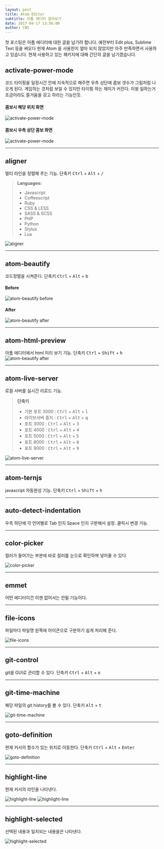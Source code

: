 ```yaml
---
layout: post
title: Atom Editor
subtitle: 아톰 에디터 알아보기
date: 2017-04-17 13:56:00
author: CNS
---
```


첫 포스팅은 아톰 에디터에 대한 글을 남기려 합니다. 예전부터 Edit plus, Sublime Text 등을 써오다 현재 Atom 을 사용한지 얼마 되지 않았지만 아주 만족하면서 사용하고 있습니다. 현재 사용하고 있는 패키지에 대해 간단히 글을 남기겠습니다.

## activate-power-mode ##
코드 타이핑을 일정시간 안에 지속적으로 해주면 우측 상단에 콤보 갯수가 그림처럼 나오게 된다. 게임하는 것처럼 보일 수 있지만 타이핑 하는 재미가 커진다. 이왕 일하는거 조금이라도 즐거움을 갖고 하라는 기능인듯.



#### 콤보시 해당 위치 화면 ####
![activate-power-mode](https://i.github-camo.com/b1d03b9b7a9d7dc9a32d1eab307b5378f8c59a7b/68747470733a2f2f636c6f75642e67697468756275736572636f6e74656e742e636f6d2f6173736574732f3638383431352f31313631353536352f31306631363435362d396336352d313165352d386166342d3236356630316663383361302e676966)


#### 콤보시 우측 상단 콤보 화면 ####
![activate-power-mode](https://i.github-camo.com/ca572e22e64a42c44f59e1ebb40d4a1e1b748761/68747470733a2f2f636c6f75642e67697468756275736572636f6e74656e742e636f6d2f6173736574732f31303539303739392f31383831373233372f38373663326438342d383332312d313165362d383332342d6631353430363034633062642e676966)

----------

## aligner ##
멀티 라인을 정렬해 주는 기능.
단축키 <kbd>Ctrl</kbd> + <kbd>Alt</kbd> + <kbd>/</kbd>

>**Languages:**
> - Javascript
> - Coffeescript
> - Ruby
> - CSS & LESS
> - SASS & SCSS
> - PHP
> - Python
> - Stylus
> - Lua

![aligner](https://i.github-camo.com/00db833ad432a419abb9fd49bcd6297ab823d9a2/68747470733a2f2f7261772e6769746875622e636f6d2f61647269616e6c656534342f61746f6d2d616c69676e65722f6d61737465722f64656d6f2e676966)

----------

## atom-beautify ##
코드정렬을 시켜준다.
단축키 <kbd>Ctrl</kbd> + <kbd>Alt</kbd> + <kbd>b</kbd>


#### Before ####
![atom-beautify before](https://i.github-camo.com/5229b375979441bdcee790e2f0802b3899678baa/68747470733a2f2f636c6f75642e67697468756275736572636f6e74656e742e636f6d2f6173736574732f313838353333332f31363534323732372f64623532616463362d343038612d313165362d383234652d3034616564303662643266372e706e67)


#### After ####
![atom-beautify after](https://i.github-camo.com/8f053415f4dfba4849d9bbe8327425d54511d94b/68747470733a2f2f636c6f75642e67697468756275736572636f6e74656e742e636f6d2f6173736574732f313838353333332f31363534323732382f64636163333730302d343038612d313165362d386533352d3963386663343433326564632e706e67)

----------

## atom-html-preview ##
아톰 에디터에서 html 미리 보기 기능.
단축키 <kbd>Ctrl</kbd> + <kbd>Shift</kbd> + <kbd>h</kbd>
![atom-beautify after](https://i.github-camo.com/8f053415f4dfba4849d9bbe8327425d54511d94b/68747470733a2f2f636c6f75642e67697468756275736572636f6e74656e742e636f6d2f6173736574732f313838353333332f31363534323732382f64636163333730302d343038612d313165362d386533352d3963386663343433326564632e706e67)

----------

## atom-live-server ##
로컬 서버를 실시간 리로드 기능.

>**단축키**
> - 기본 포트 3000 : <kbd>Ctrl</kbd> + <kbd>Alt</kbd> + <kbd>l</kbd>
> - 라이브서버 중지 : <kbd>Ctrl</kbd> + <kbd>Alt</kbd> + <kbd>q</kbd>
> - 포트 3000 : <kbd>Ctrl</kbd> + <kbd>Alt</kbd> + <kbd>3</kbd>
> - 포트 4000 : <kbd>Ctrl</kbd> + <kbd>Alt</kbd> + <kbd>4</kbd>
> - 포트 5000 : <kbd>Ctrl</kbd> + <kbd>Alt</kbd> + <kbd>5</kbd>
> - 포트 8000 : <kbd>Ctrl</kbd> + <kbd>Alt</kbd> + <kbd>8</kbd>
> - 포트 9000 : <kbd>Ctrl</kbd> + <kbd>Alt</kbd> + <kbd>9</kbd>

![atom-live-server](https://i.github-camo.com/80362269abcbd6c9f78c1441b0f6de285a88e773/68747470733a2f2f7261772e67697468756275736572636f6e74656e742e636f6d2f6a61732d6368656e2f61746f6d2d6c6976652d7365727665722f6d61737465722f646f632f64656d6f2e676966)

----------

## atom-ternjs ##
javascript 자동완성 기능.
단축키 <kbd>Ctrl</kbd> + <kbd>Shift</kbd> + <kbd>h</kbd>

----------

## auto-detect-indentation ##
우측 하단에 각 언어별로 Tab 인지 Space 인지 구분해서 설정. 클릭시 변경 가능.

----------

## color-picker ##
컬러가 들어가는 부분에 바로 컬러를 눈으로 확인하며 넣어줄 수 있다.

![color-picker](https://i.github-camo.com/467c72e686f00893c3d36bf46499e76c10f31787/68747470733a2f2f6769746875622e636f6d2f74686f6d61736c696e647374726f6d2f636f6c6f722d7069636b65722f7261772f6d61737465722f707265766965772e676966)

----------

## emmet ##
어떤 에디터이건 이젠 없어서는 안될 기능이다.

----------

## file-icons ##
파일마다 파일명 왼쪽에 아이콘으로 구분하기 쉽게 처리해 준다.

![file-icons](https://i.github-camo.com/fb720dc73a9cf634fef9b11e87f0cd194284e3be/68747470733a2f2f7261772e67697468756275736572636f6e74656e742e636f6d2f66696c652d69636f6e732f61746f6d2f363731343730366632363865323537313030653033633965623532383139636239376164353730622f707265766965772e706e67)

----------

## git-control ##
git을 GUI로 관리할 수 있다.
단축키 <kbd>Ctrl</kbd> + <kbd>Alt</kbd> + <kbd>o</kbd>

----------

## git-time-machine ##
해당 파일의 git history를 볼 수 있다.
단축키 <kbd>Alt</kbd> + <kbd>t</kbd>

![git-time-machine](https://i.github-camo.com/62085307dccead1c2f5efdf4d7a40f9cdb777b93/68747470733a2f2f7261772e67697468756275736572636f6e74656e742e636f6d2f6c6974746c656265652f6769742d74696d652d6d616368696e652f6d61737465722f7265736f75726365732f74696d656d616368696e652e676966)

----------

## goto-definition ##
현재 커서의 함수가 있는 위치로 이동한다.
단축키 <kbd>Ctrl</kbd> + <kbd>Alt</kbd> + <kbd>Enter</kbd>

![goto-definition](https://i.github-camo.com/eda0a098e9fb8556ef623a9e2375e539dae82708/687474703a2f2f7777312e73696e61696d672e636e2f6c617267652f37316566343663316c7931666474387767626169716732307a69306a386864752e676966)

----------

## highlight-line ##
현재 커서의 라인을 나타낸다.

![highlight-line](https://i.github-camo.com/6a26903350fa3c42ae7fe60907894196c495bb88/687474703a2f2f692e696d6775722e636f6d2f666133325774722e706e67)
![highlight-line](https://i.github-camo.com/e8cbffbf141175b7c4e1b64aae803fe861c74836/687474703a2f2f692e696d6775722e636f6d2f4731623865414a2e706e67)

----------

## highlight-selected ##
선택된 내용과 일치되는 내용을은 나타낸다.

![highlight-selected](https://i.github-camo.com/fb3c3e8f4170fc20047810e53cdfa1041f302a28/687474703a2f2f692e696d6775722e636f6d2f4335466e7a7a512e676966)
